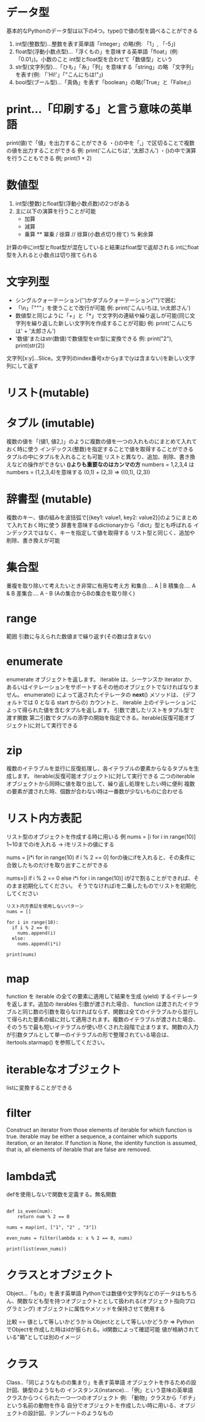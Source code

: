 # データ型
基本的なPythonのデータ型は以下の4つ。type()で値の型を調べることができる
1. int型(整数型)...整数を表す英単語「integer」の略(例: 「1」, 「-5」)
2. float型(浮動小数点型)...「浮くもの」を意味する英単語「float」(例: 「0.01」)。小数のこと
   int型とfloat型を合わせて「数値型」という
3. str型(文字列型)...「ひも」「糸」「列」を意味する「string」の略
   「文字列」を表す(例: 「'Hi!'」「"こんにちは!"」)
4. bool型(ブール型)...「真偽」を表す「boolean」の略(「True」と「False」)

# print...「印刷する」と言う意味の英単語
print(値)で「値」を出力することができる
・()の中を「,」で区切ることで複数の値を出力することができる
  例: print('こんにちは', '太郎さん')
・()の中で演算を行うこともできる
  例; print(1 + 2)

# 数値型
1. int型(整数)とfloat型(浮動小数点数)の2つがある
2. 主に以下の演算を行うことが可能
   + 加算
   - 減算
   * 乗算
   ** 冪乗
   / 徐算
   // 徐算(小数点切り捨て)
   % 剰余算

計算の中にint型とfloat型が混在していると結果はfloat型で返却される
intにfloat型を入れると小数点は切り捨てられる

# 文字列型
* シングルクォーテーション('')かダブルクォーテーション("")で囲む
* 「\n」「"""」を使うことで改行が可能
  例: print('こんいちは, \n太郎さん')
* 数値型と同じように「+」と「*」で文字列の連結や繰り返しが可能(同じ文字列を繰り返した新しい文字列を作成することが可能)
  例: print('こんにちは' + '太郎さん')
* '数値'またはstr(数値)で数値型をstr型に変換できる
  例: print("2"), print(str(2))

文字列[x:y]...Slice。文字列のindex番号xからyまで(yは含まない)を新しい文字列にして返す



# リスト(mutable)



# タプル (imutable)
複数の値を「(値1, 値2,)」のように複数の値を一つの入れものにまとめて入れておく時に使う
インデックス(整数)を指定することで値を取得することができる
タプルの中にタプルを入れることも可能
リストと異なり、追加、削除、書き換えなどの操作ができない
**()よりも重要なのはカンマの方**
numbers = 1,2,3,4
は numbers = (1,2,3,4)を意味する
(0,1) + (2,3)
=> ((0,1), (2,3))

# 辞書型 (mutable)
複数のキー、値の組みを波括弧で[{key1: value1, key2: value2}]のようにまとめて入れておく時に使う
辞書を意味するdictionaryから「dict」型とも呼ばれる
インデックスではなく、キーを指定して値を取得する
リスト型と同じく、追加や削除、書き換えが可能


# 集合型
重複を取り除いて考えたいとき非常に有用な考え方
和集合.... A | B
積集合.... A & B
差集合.... A - B (Aの集合からBの集合を取り除く)


# range
範囲 引数に与えられた数値まで繰り返す(その数は含まない)

# enumerate
enumerate オブジェクトを返します。 iterable は、シーケンスか iterator か、あるいはイテレーションをサポートするその他のオブジェクトでなければなりません。 enumerate() によって返されたイテレータの __next__() メソッドは、 (デフォルトでは 0 となる start からの) カウントと、 iterable 上のイテレーションによって得られた値を含むタプルを返します。
引数で渡したリストをタプル型で渡す関数
第二引数でタプルの添字の開始を指定できる。iterable(反復可能オブジェクト)に対して実行できる

# zip
複数のイテラブルを並行に反復処理し、各イテラブルの要素からなるタプルを生成します。
iterable(反復可能オブジェクト)に対して実行できる
二つのiterableオブジェクトから同時に値を取り出して、繰り返し処理をしたい時に便利
複数の要素が渡された時、個数が合わない時は一番数が少ないものに合わせる

# リスト内方表記
リスト型のオブジェクトを作成する時に用いる
例
nums = [i for i in range(10)]
1~10までのiを入れる -> iをリストの値にする

nums = [i*i for in range(10) if i % 2 == 0]
forの後にifを入れると、その条件に合致したものだけを取り出すことができる

nums=[i  if i % 2 == 0 else i*i for i in range(10)]
iが2で割ることができれば、そのまま初期化してください。
そうでなければiを二乗したものでリストを初期化してください
```
リスト内方表記を使用しないパターン
nums = []

for i in range(10):
  if i % 2 == 0:
    nums.append(i)
  else:
    nums.append(i*i)

print(nums)

```

# map
function を iterable の全ての要素に適用して結果を生成 (yield) するイテレータを返します。追加の iterables 引数が渡された場合、 function は渡されたイテラブルと同じ数の引数を取らなければならず、関数は全てのイテラブルから並行して得られた要素の組に対して適用されます。複数のイテラブルが渡された場合、そのうちで最も短いイテラブルが使い尽くされた段階で止まります。関数の入力が引数タプルとして単一のイテラブルの形で整理されている場合は、 itertools.starmap() を参照してください。


# iterableなオブジェクト
listに変換することができる


# filter
Construct an iterator from those elements of iterable for which function is true. iterable may be either a sequence, a container which supports iteration, or an iterator. If function is None, the identity function is assumed, that is, all elements of iterable that are false are removed.

# lambda式
defを使用しないで関数を定義する。無名関数

```

def is_even(num):
    return num % 2 == 0

nums = map(int, ["1", "2" , "3"])

even_nums = filter(lambda x: x % 2 == 0, nums)

print(list(even_nums))

```


# クラスとオブジェクト
Object...「もの」を表す英単語
Pythonでは数値や文字列などのデータはもちろん、関数なども型を持つオブジェクトととして扱われる(オブジェクト指向プログラミング)
オブジェクトに属性やメソッドを保持させて使用する

比較
== 値として等しいかどうか
is Objectととして等しいかどうか
=> PythonでObjectを作成した時はidが振られる。id関数によって確認可能
値が格納されている"箱"としては別のイメージ

# クラス
Class..「同じようなものの集まり」を表す英単語
オブジェクトを作るための設計図、鋳型のようなもの
インスタンス(instance)...「例」という意味の英単語
クラスからつくられた一つ一つのオブジェクト
例:
「動物」クラスから「ポチ」という名前の動物を作る
自分でオブジェクトを作成したい時に用いる、オブジェクトの設計図、テンプレートのようなもの


